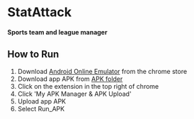 # StatAttack
#### Sports team and league manager


## How to Run
1. Download [Android Online Emulator](https://chrome.google.com/webstore/detail/android-online-emulator/lnhnebkkgjmlgomfkkmkoaefbknopmja) from the chrome store 
2. Download app APK from [APK folder]()
3. Click on the extension in the top right of chrome
4. Click 'My APK Manager & APK Upload'
5. Upload app APK
6. Select Run_APK
